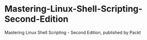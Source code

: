 # Mastering-Linux-Shell-Scripting-Second-Edition
Mastering Linux Shell Scripting - Second Edition, published by Packt
